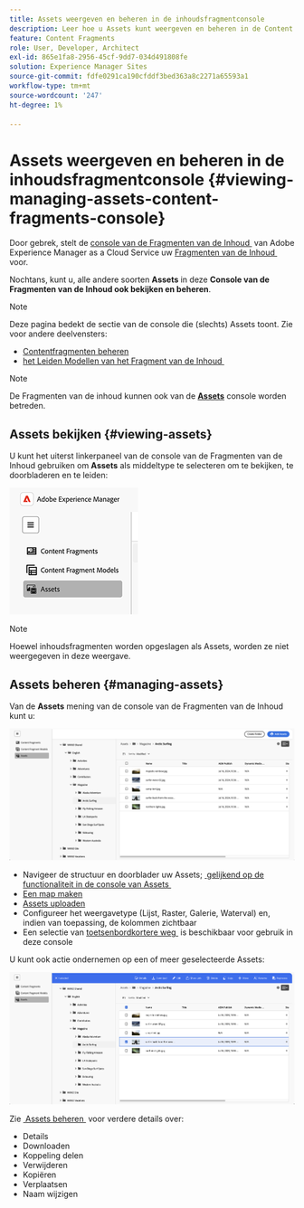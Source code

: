 ```yaml
---
title: Assets weergeven en beheren in de inhoudsfragmentconsole
description: Leer hoe u Assets kunt weergeven en beheren in de Content Fragments Console van Adobe Experience Manager as a Cloud Service.
feature: Content Fragments
role: User, Developer, Architect
exl-id: 865e1fa8-2956-45cf-9dd7-034d491808fe
solution: Experience Manager Sites
source-git-commit: fdfe0291ca190cfddf3bed363a8c2271a65593a1
workflow-type: tm+mt
source-wordcount: '247'
ht-degree: 1%

---
```


# Assets weergeven en beheren in de inhoudsfragmentconsole {#viewing-managing-assets-content-fragments-console}

Door gebrek, stelt de [&#x200B; console van de Fragmenten van de Inhoud &#x200B;](/help/sites-cloud/administering/content-fragments/overview.md#content-fragments-console) van Adobe Experience Manager as a Cloud Service uw [&#x200B; Fragmenten van de Inhoud &#x200B;](/help/sites-cloud/administering/content-fragments/overview.md) voor.

Nochtans, kunt u, alle andere soorten **Assets** in deze **Console van de Fragmenten van de Inhoud ook bekijken en beheren**.

>[!NOTE]
>
>Deze pagina bedekt de sectie van de console die (slechts) Assets toont. Zie voor andere deelvensters:
>
>* [Contentfragmenten beheren](/help/sites-cloud/administering/content-fragments/managing.md)
>* [&#x200B; het Leiden Modellen van het Fragment van de Inhoud &#x200B;](/help/sites-cloud/administering/content-fragments/managing-content-fragment-models.md)

>[!NOTE]
>
>De Fragmenten van de inhoud kunnen ook van de **[Assets](/help/assets/overview.md)** console worden betreden.

## Assets bekijken {#viewing-assets}

U kunt het uiterst linkerpaneel van de console van de Fragmenten van de Inhoud gebruiken om **Assets** als middeltype te selecteren om te bekijken, te doorbladeren en te leiden:

![&#x200B; de console van Fragmenten van de Inhoud - navigatie &#x200B;](/help/sites-cloud/administering/content-fragments/assets/cf-console-assets-navigation.png)

>[!NOTE]
>
>Hoewel inhoudsfragmenten worden opgeslagen als Assets, worden ze niet weergegeven in deze weergave.

## Assets beheren {#managing-assets}

Van de **Assets** mening van de console van de Fragmenten van de Inhoud kunt u:

![&#x200B; de console van de Fragmenten van de Inhoud - doorblader Activa &#x200B;](/help/sites-cloud/administering/content-fragments/assets/cf-console-assets-browse.png)

* Navigeer de structuur en doorblader uw Assets; [&#x200B; gelijkend op de functionaliteit in de console van Assets &#x200B;](/help/assets/navigate-assets-view.md)
* [Een map maken](/help/assets/manage-digital-assets.md#creating-folders)
* [Assets uploaden](/help/assets/add-delete-assets-view.md)
* Configureer het weergavetype (Lijst, Raster, Galerie, Waterval) en, indien van toepassing, de kolommen zichtbaar
* Een selectie van [&#x200B; toetsenbordkortere weg &#x200B;](/help/sites-cloud/administering/content-fragments/keyboard-shortcuts.md) is beschikbaar voor gebruik in deze console

U kunt ook actie ondernemen op een of meer geselecteerde Assets:

![&#x200B; console van de Fragmenten van de Inhoud - acties voor geselecteerde Activa &#x200B;](/help/sites-cloud/administering/content-fragments/assets/cf-console-assets-actions.png)

Zie [&#x200B; Assets beheren &#x200B;](/help/assets/manage-organize-assets-view.md) voor verdere details over:

* Details
* Downloaden
* Koppeling delen
* Verwijderen
* Kopiëren
* Verplaatsen
* Naam wijzigen
